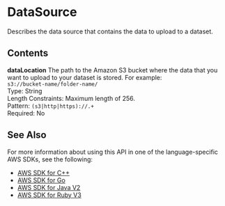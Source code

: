 # DataSource<a name="API_DataSource"></a>

Describes the data source that contains the data to upload to a dataset\.

## Contents<a name="API_DataSource_Contents"></a>

 **dataLocation**   <a name="personalize-Type-DataSource-dataLocation"></a>
The path to the Amazon S3 bucket where the data that you want to upload to your dataset is stored\. For example:   
 `s3://bucket-name/folder-name/`   
Type: String  
Length Constraints: Maximum length of 256\.  
Pattern: `(s3|http|https)://.+`   
Required: No

## See Also<a name="API_DataSource_SeeAlso"></a>

For more information about using this API in one of the language\-specific AWS SDKs, see the following:
+  [ AWS SDK for C\+\+](https://docs.aws.amazon.com/goto/SdkForCpp/personalize-2018-05-22/DataSource) 
+  [ AWS SDK for Go](https://docs.aws.amazon.com/goto/SdkForGoV1/personalize-2018-05-22/DataSource) 
+  [ AWS SDK for Java V2](https://docs.aws.amazon.com/goto/SdkForJavaV2/personalize-2018-05-22/DataSource) 
+  [ AWS SDK for Ruby V3](https://docs.aws.amazon.com/goto/SdkForRubyV3/personalize-2018-05-22/DataSource) 